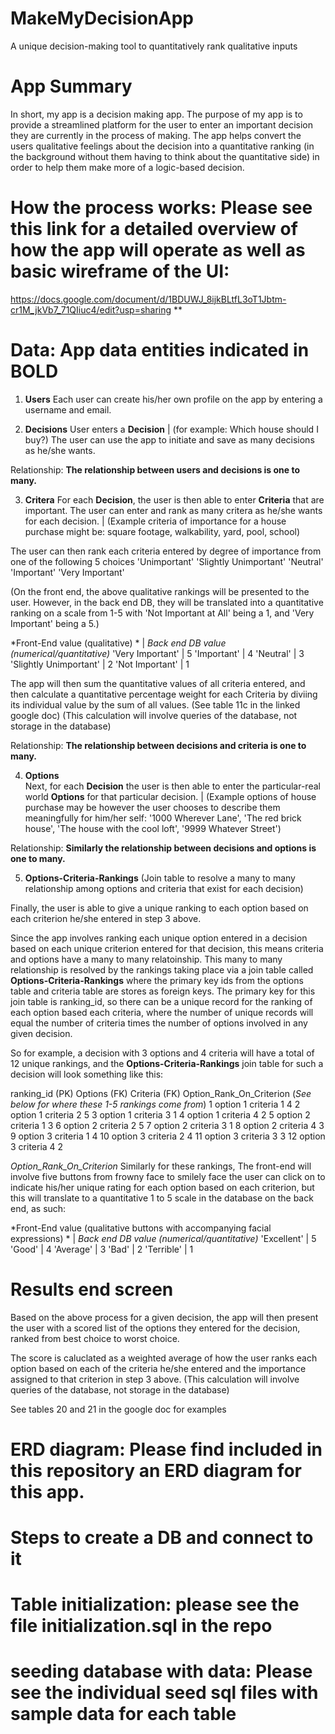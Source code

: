 # MakeMyDecisionApp
A unique decision-making tool to quantitatively rank qualitative inputs

# App Summary 
In short, my app is a decision making app. The purpose of my app is to provide a streamlined platform for the user to enter an important decision they are currently in the process of making. The app helps convert the users qualitative feelings about the decision into a quantitative ranking (in the background without them having to think about the quantitative side) in order to help them make more of a logic-based decision.

# How the process works: Please see this link for a detailed overview of how the app will operate as well as basic wireframe of the UI: 

https://docs.google.com/document/d/1BDUWJ_8ijkBLtfL3oT1Jbtm-cr1M_jkVb7_71QIiuc4/edit?usp=sharing **

# Data: App data entities indicated in **BOLD**

1. **Users**
Each user can create his/her own profile on the app by entering a username and email.

2. **Decisions** 
User enters a **Decision** | (for example: Which house should I buy?)
The user can use the app to initiate and save as many decisions as he/she wants.

Relationship: **The relationship between users and decisions is one to many.**


3. **Critera**
For each **Decision**, the user is then able to enter **Criteria** that are important. The user can enter and rank as many critera as he/she wants for each decision. | (Example criteria of importance for a house purchase might be: square footage, walkability, yard, pool, school)

The user can then rank each criteria entered by degree of importance from one of the following 5 choices 
'Unimportant'
'Slightly Unimportant'
'Neutral'
'Important'
'Very Important' 

(On the front end, the above qualitative rankings will be presented to the user. However, in the back end DB, they will be translated into a quantitative ranking on a scale from 1-5 with 'Not Important at All' being a 1, and 'Very Important' being a 5.)

*Front-End value (qualitative) *  | *Back end DB value (numerical/quantitative)* 
'Very Important'                  |     5
'Important'                       |     4
'Neutral'                         |     3
'Slightly Unimportant'            |     2
'Not Important'                   |     1

The app will then sum the quantitative values of all criteria entered, and then calculate a quantitative percentage weight for each Criteria by diviing its individual value by the sum of all values. (See table 11c in the linked google doc) (This calculation will involve queries of the database, not storage in the database)

Relationship: **The relationship between decisions and criteria is one to many.**

4. **Options**  
Next, for each **Decision** the user is then able to enter the particular-real world  **Options** for that particular decision. | (Example options of house purchase may be however the user chooses to describe them meaningfully for him/her self: '1000 Wherever Lane', 'The red brick house', 'The house with the cool loft', '9999 Whatever Street')


Relationship: **Similarly the relationship between decisions and options is one to many.**

5. **Options-Criteria-Rankings** (Join table to resolve a many to many relationship among options and criteria that exist for each decision)

Finally, the user is able to give a unique ranking to each option based on each criterion he/she entered in step 3 above.

Since the app involves ranking each unique option entered in a decision based on each unique criterion entered for that decision, this means criteria and options have a many to many relatoinship. This many to many relationship is resolved by the rankings taking place via a join table called **Options-Criteria-Rankings** where the primary key ids from the options table and criteria table are stores as foreign keys. The primary key for this join table is ranking_id, so there can be a unique record for the ranking of each option based each criteria, where the number of unique records will equal the number of criteria times the number of options involved in any given decision. 



So for example, a decision with 3 options and 4 criteria will have a total of 12 unique rankings, and the **Options-Criteria-Rankings** join table for such a decision will look something like this:

ranking_id (PK) Options (FK)   Criteria (FK)       Option_Rank_On_Criterion (*See below for where these 1-5 rankings come from*)
    1       option 1            criteria 1                      4
    2       option 1            criteria 2                      5
    3       option 1            criteria 3                      1
    4       option 1            criteria 4                      2
    5       option 2            criteria 1                      3
    6       option 2            criteria 2                      5
    7       option 2            criteria 3                      1
    8       option 2            criteria 4                      3
    9       option 3            criteria 1                      4
    10       option 3           criteria 2                      4
    11       option 3           criteria 3                      3
    12       option 3           criteria 4                      2

*Option_Rank_On_Criterion*
Similarly for these rankings, The front-end will involve five buttons from frowny face to smilely face the user can click on to indicate his/her unique rating for each option based on each criterion, but this will translate to a quantitative 1 to 5 scale in the database on the back end, as such:


*Front-End value (qualitative buttons with accompanying facial expressions) *  | *Back end DB value (numerical/quantitative)* 
'Excellent'                                 |                                        5
'Good'                                      |                                        4
'Average'                                   |                                        3
'Bad'                                       |                                        2
'Terrible'                                  |                                        1


# Results end screen

Based on the above process for a given decision, the app will then present the user with a scored list of the options they entered for the decision, ranked from best choice to worst choice.

The score is caluclated as a weighted average of how the user ranks each option based on each of the criteria he/she entered and the importance assigned to that criterion in step 3 above. (This calculation will involve queries of the database, not storage in the database)

See tables 20 and 21 in the google doc for examples


# ERD diagram: Please find included in this repository an ERD diagram for this app.



# Steps to create a DB and connect to it

# Table initialization: please see the file initialization.sql in the repo

# seeding database with data: Please see the individual seed sql files with sample data for each table
